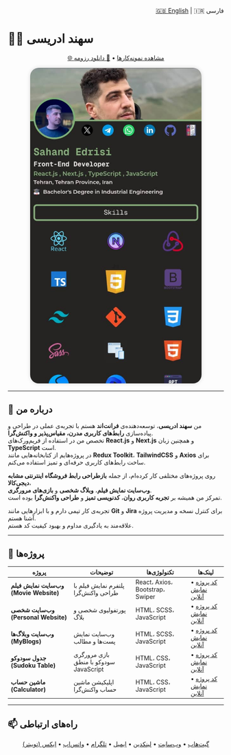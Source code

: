 <p align="right">
  <a href="./README.md">🇬🇧 English</a> | 🇮🇷 فارسی
</p>

# 👨‍💻 سهند ادریسی

<p align="center">
  <a href="https://sahand-edrisi.ir/">🌐 مشاهده نمونه‌کارها</a> • 
  <a href="https://sahand-edrisi.ir/CV/Sahand_Edrisi.pdf">📄 دانلود رزومه</a>
</p>

<p align="center">
  <img 
    src="./assets/WebsitePic.jpg" 
    alt="Header Image" 
    width="400" 
    style="border-radius: 20px; box-shadow: 0 0 10px rgba(0,0,0,0.15);" 
  />
</p>

---

## 🧩 درباره من

من **سهند ادریسی**، توسعه‌دهنده‌ی **فرانت‌اند** هستم با تجربه‌ی عملی در طراحی و پیاده‌سازی **رابط‌های کاربری مدرن، مقیاس‌پذیر و واکنش‌گرا**.  
تخصص من در استفاده از فریم‌ورک‌های **React.js** و **Next.js** و همچنین زبان **TypeScript** است.  
در پروژه‌هایم از کتابخانه‌هایی مانند **Redux Toolkit**، **TailwindCSS** و **Axios** برای ساخت رابط‌های کاربری حرفه‌ای و تمیز استفاده می‌کنم.

روی پروژه‌های مختلفی کار کرده‌ام، از جمله **بازطراحی رابط فروشگاه اینترنتی مشابه دیجی‌کالا**،  
**وب‌سایت نمایش فیلم**، **وبلاگ شخصی** و **بازی‌های مرورگری**.  
تمرکز من همیشه بر **تجربه کاربری روان**، **کدنویسی تمیز** و **طراحی واکنش‌گرا** بوده است.

تجربه‌ی کار تیمی دارم و با ابزارهایی مانند **Git** و **Jira** برای کنترل نسخه و مدیریت پروژه آشنا هستم.  
علاقه‌مند به یادگیری مداوم و بهبود کیفیت کد هستم.

---

## 🧱 پروژه‌ها

| پروژه                                  | توضیحات                                | تکنولوژی‌ها                     | لینک‌ها                                                                                                                             |
| -------------------------------------- | -------------------------------------- | ------------------------------- | ----------------------------------------------------------------------------------------------------------------------------------- |
| **وب‌سایت نمایش فیلم (Movie Website)** | پلتفرم نمایش فیلم با طراحی واکنش‌گرا   | React، Axios، Bootstrap، Swiper | [کد پروژه](https://github.com/Sahand-Edrisi/movie-website) • [نمایش آنلاین](https://sahand-edrisi.github.io/movie-website/)         |
| **وب‌سایت شخصی (Personal Website)**    | پورتفولیوی شخصی و بلاگ                 | HTML، SCSS، JavaScript          | [کد پروژه](https://github.com/Sahand-Edrisi/personal-web-site) • [نمایش آنلاین](https://sahand-edrisi.github.io/personal-web-site/) |
| **وب‌سایت وبلاگ‌ها (MyBlogs)**         | وب‌سایت نمایش پست‌ها و مطالب           | HTML، SCSS، JavaScript          | [کد پروژه](https://github.com/Sahand-Edrisi/myblogs-web-site) • [نمایش آنلاین](https://sahand-edrisi.github.io/myblogs-web-site/)   |
| **جدول سودوکو (Sudoku Table)**         | بازی مرورگری سودوکو با منطق JavaScript | HTML، CSS، JavaScript           | [کد پروژه](https://github.com/Sahand-Edrisi/sudoku-table) • [نمایش آنلاین](https://sahand-edrisi.github.io/sudoku-table/)           |
| **ماشین حساب (Calculator)**            | اپلیکیشن ماشین حساب واکنش‌گرا          | HTML، CSS، JavaScript           | [کد پروژه](https://github.com/Sahand-Edrisi/calculator) • [نمایش آنلاین](https://sahand-edrisi.github.io/calculator/)               |

---

## 📫 راه‌های ارتباطی

<p align="center" dir="rtl">
  <a href="https://github.com/Sahand-Edrisi">گیت‌هاب</a> • 
  <a href="https://sahand-edrisi.ir/">وب‌سایت</a> • 
  <a href="https://www.linkedin.com/in/sahand-edrisi/">لینکدین</a> • 
  <a href="mailto:sahand.edc@gmail.com">ایمیل</a> • 
  <a href="https://t.me/Sahand_edc">تلگرام</a> • 
  <a href="https://wa.me/989195812500">واتس‌اپ</a> • 
  <a href="https://x.com/sahand_edrisi">ایکس (توییتر)</a>
</p>
